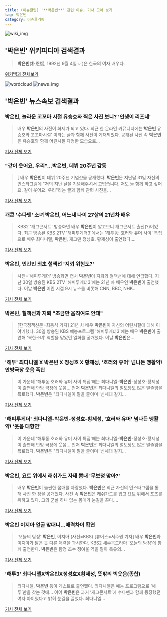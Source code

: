 ```yaml
---
title: (이슈클립) '**박은빈**' 관련 이슈, 기사 모아 보기
tag: 박은빈
category: 이슈클리핑
---
```

![wiki_img](https://user-images.githubusercontent.com/42597476/44503234-41136a80-a6d0-11e8-9071-6fc6418eafe4.png)
## **'**박은빈**'** 위키피디아 검색결과
>**박은빈**(朴恩斌, 1992년 9월 4일 ~ )은 한국의 여자 배우다.

<a href="https://ko.wikipedia.org/wiki/박은빈" target="_blank">위키백과 전체보기</a>

![wordcloud](https://s3.ap-northeast-2.amazonaws.com/lyrics101-wordcloud/2018-09-02-1535854857.png)
![news_img](https://user-images.githubusercontent.com/42597476/44507050-1206f400-a6e4-11e8-8d98-7ffbfebb353f.png)
## **'**박은빈**'** 뉴스속보 검색결과
### **박은빈**, 놀라운 꼬꼬마 시절 유승호와 찍은 사진 보니? '인생이 리즈네'

>배우 **박은빈**의 사진이 화제가 되고 있다. 최근 한 온라인 커뮤니티에는'**박은빈** 유승호와 꼬꼬마시절' 이라는 글과 함께 사진이 게재되었다. 공개된 사진 속 **박은빈**은 유승호와 함께 어린시절 다정한 모습으로...

<a href="http://www.joongdo.co.kr/main/view.php?key=20180902001104554" target="_blank">기사 전체 보기</a>

### "같이 웃어요. 우리"…**박은빈**, 데뷔 20주년 감동

>[ 배우 **박은빈**이 데뷔 20주년 기념샷을 공개했다. **박은빈**은 지난달 31일 자신의 인스타그램에 "저의 지난 날을 기념해주셔서 고맙습니다. 저도 늘 함께 하고 싶어요. 같이 웃어요. 우리"라는 글과 함께 관련 사진을...

<a href="http://www.mydaily.co.kr/new_yk/html/read.php?newsid=201809021107641582&ext=na" target="_blank">기사 전체 보기</a>

### 개콘 '수다맨' 소녀 **박은빈**, 어느새 나이 27살의 21년차 배우

>KBS2 '개그콘서트' 방송화면 배우 **박은빈**이 알고보니 개그콘서트 출신(?)이었다. 최근 방송된 KBS 2TV '해피투게더3'에서는 '해투동: 호러와 유머 사이' 특집으로 배우 최다니엘, **박은빈**, 개그맨 정성호. 황제성이 출연했다....

<a href="http://news20.busan.com/controller/newsController.jsp?newsId=20180902000039" target="_blank">기사 전체 보기</a>

### **박은빈**, 민간인 최초 철책선 '지뢰 위험도?'

>사진='해피투게더' 방송화면 캡처 **박은빈**이 지뢰와 철책선에 대해 언급했다.   지난 30일 방송된 KBS 2TV '해피투게더3'에는 21년 차 배우인 **박은빈**이 출연했다. 이날 **박은빈** 어린 시절 9시 뉴스를 비롯해 CNN, BBC, NHK...

<a href="http://www.gukjenews.com/news/articleView.html?idxno=984420" target="_blank">기사 전체 보기</a>

### **박은빈**, 철책선과 지뢰 "조금만 움직여도 안돼"

>[한국정책신문=최동석 기자] 21년 차 배우 **박은빈**이 자신의 어린시절에 대해 이야기했다. 30일 방송된 KBS 예능프로그램 '해피투게더3'에는 배우 **박은빈**이 출연해 '북한소녀' 역할을 맡았던 일화를 공개했다. 이날 **박은빈**은...

<a href="http://www.kpinews.co.kr/news/articleView.html?idxno=80413" target="_blank">기사 전체 보기</a>

### '해투' 최다니엘 X **박은빈** X 정성호 X 황제성, '호러와 유머' 넘나든 맹활약! 안방극장 웃음 폭탄

>이 가운데 '해투동:호러와 유머 사이 특집'에는 최다니엘-**박은빈**-정성호-황제성이 출연해 안방 극장에 웃음... 먼저 **박은빈**은 최다니엘의 얼토당토 않은 말줄임을 폭로했다. **박은빈**은 "최다니엘이 말을 줄이며 '신세대 같지...

<a href="http://www.ujnews.co.kr/news/articleView.html?idxno=422306" target="_blank">기사 전체 보기</a>

### '해피투게더' 최다니엘-**박은빈**-정성호-황제성, '호러와 유머' 넘나든 맹활약! '웃음 대향연'

>이 가운데 '해투동:호러와 유머 사이 특집'에는 최다니엘-**박은빈**-정성호-황제성이 출연해 안방 극장에 웃음... 먼저 **박은빈**은 최다니엘의 얼토당토 않은 말줄임을 폭로했다. **박은빈**은 "최다니엘이 말을 줄이며 '신세대 같지...

<a href="http://www.daejeontoday.com/news/articleView.html?idxno=511120" target="_blank">기사 전체 보기</a>

### **박은빈**, 요트 위에서 래쉬가드 자태 뽐내 '무보정 맞아?'

>배우 **박은빈**이 늘씬한 몸매를 자랑했다. **박은빈**은 최근 자신의 인스타그램을 통해 사진 한 장을 공개했다. 사진 속 **박은빈**은 래쉬가드를 입고 요트 위에서 포즈를 취하고 있다. 그의 군살 하나 없는 몸매가 눈길을 끈다....

<a href="http://www.whitepaper.co.kr/news/articleView.html?idxno=112966" target="_blank">기사 전체 보기</a>

### **박은빈** 이지아 얼굴 맞대니…매력차이 확연

>'오늘의 탐정' **박은빈**, 이지아 (사진=KBS) [뷰어스=서주원 기자] 배우 **박은빈**과 이지아가 닮은 듯 다른 매력을 과시한다.   KBS2 새수목드라마 '오늘의 탐정'에 함께 출연한다. **박은빈**은 탐정 조수 정여울 역을 맡아 특유의...

<a href="http://viewers.heraldcorp.com/news/articleView.html?idxno=18974" target="_blank">기사 전체 보기</a>

### '해투3' 최다니엘X**박은빈**X정성호X황제성, 뜻밖의 빅웃음(종합)

>최다니엘, **박은빈** 등이 게스트로 출연했다. 최다니엘은 예능 프로그램으로 ‘해투’만을 찾는 것에... 이어 **박은빈**은 과거 ‘개그콘서트’에 수다맨과 함께 등장했던 여자 아이였다고 밝혀 눈길을 끌었다. 최다니엘...

<a href="http://biz.heraldcorp.com/view.php?ud=201808302341055427368_1" target="_blank">기사 전체 보기</a>


